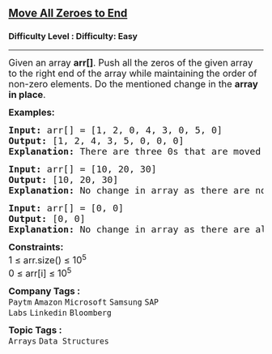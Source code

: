 <h2><a href="https://www.geeksforgeeks.org/problems/move-all-zeroes-to-end-of-array0751/1">Move All Zeroes to End</a></h2><h3>Difficulty Level : Difficulty: Easy</h3><hr><div class="problems_problem_content__Xm_eO" style="user-select: auto;"><p style="user-select: auto;"><span style="font-size: 18px; user-select: auto;">Given an array <strong style="user-select: auto;">arr[]</strong>. Push all the zeros of the given array to the right end of the array while maintaining the order of non-zero elements. Do the mentioned change in the <strong style="user-select: auto;">array in place</strong>.</span></p>
<p style="user-select: auto;"><span style="font-size: 18px; user-select: auto;"><strong style="user-select: auto;">Examples:</strong></span></p>
<pre style="user-select: auto;"><span style="font-size: 18px; user-select: auto;"><strong style="user-select: auto;">Input: </strong>arr[] = [1, 2, 0, 4, 3, 0, 5, 0]
<strong style="user-select: auto;">Output:</strong> [1, 2, 4, 3, 5, 0, 0, 0]
<strong style="user-select: auto;">Explanation:</strong> There are three 0s that are moved to the end.
</span></pre>
<pre style="user-select: auto;"><span style="font-size: 18px; user-select: auto;"><strong style="user-select: auto;">Input: </strong>arr[] = [10, 20, 30]
<strong style="user-select: auto;">Output:</strong> [10, 20, 30]
<strong style="user-select: auto;">Explanation:</strong> No change in array as there are no 0s.
</span></pre>
<pre style="user-select: auto;"><span style="font-size: 18px; user-select: auto;"><strong style="user-select: auto;">Input: </strong>arr[] = [0, 0]
<strong style="user-select: auto;">Output:</strong> [0, 0]
<strong style="user-select: auto;">Explanation:</strong> No change in array as there are all 0s.</span></pre>
<p style="user-select: auto;"><span style="font-size: 18px; user-select: auto;"><strong style="user-select: auto;">Constraints:</strong><br style="user-select: auto;">1 ≤ arr.size() ≤ 10<sup style="user-select: auto;">5</sup><br style="user-select: auto;">0 ≤ arr[i] ≤ 10<sup style="user-select: auto;">5</sup></span></p></div><p><span style=font-size:18px><strong>Company Tags : </strong><br><code>Paytm</code>&nbsp;<code>Amazon</code>&nbsp;<code>Microsoft</code>&nbsp;<code>Samsung</code>&nbsp;<code>SAP Labs</code>&nbsp;<code>Linkedin</code>&nbsp;<code>Bloomberg</code>&nbsp;<br><p><span style=font-size:18px><strong>Topic Tags : </strong><br><code>Arrays</code>&nbsp;<code>Data Structures</code>&nbsp;